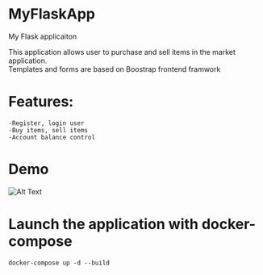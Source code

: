 # MyFlaskApp
My Flask applicaiton

This application allows user to purchase and sell items in the market application.  
Templates and forms are based on Boostrap frontend framwork

# Features:
    -Register, login user
    -Buy items, sell items
    -Account balance control

# Demo

![Alt Text](https://github.com/LiangYufengGit/MyFlaskApp/blob/main/img/Demo.gif)

# Launch the application with docker-compose
```
docker-compose up -d --build
```